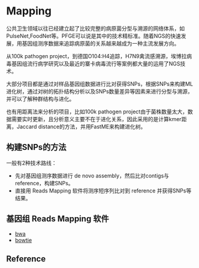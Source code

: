 # Mapping

公共卫生领域以往已经建立起了比较完整的病原菌分型与溯源的网络体系，如PulseNet,FoodNet等。PFGE可以说是其中的技术精标准。随着NGS的快速发展，用基因组测序数据来追踪病原菌的关系越来越成为一种主流发展方向。

从100k pathogen project，到德国O104:H4追踪，H7N9禽流感溯源，埃博拉病毒基因组流行病学研究以及最近的寨卡病毒流行等案例都大量的运用了NGS技术。

大部分项目都是通过对样品基因组数据进行比对获得SNPs，根据SNPs来构建ML进化树，通过对树的拓扑结构分析以及SNPs数量差异等因素来进行分型与溯源，并可以了解种群结构与进化。

也有用距离法来分析的项目，比如100k pathogen project由于菌株数量太大，数据需要实时更新，且分析意义主要不在于进化关系，因此采用的是计算kmer距离，Jaccard distance的方法，并用FastME来构建进化树。

## 构建SNPs的方法

一般有2种技术路线：

- 先对基因组测序数据进行 de novo assembly，然后比对contigs与reference，构建SNPs。
- 直接用 Reads Mapping 软件将测序短序列比对到 reference 并获得SNPs等结果。

## 基因组 Reads Mapping 软件

- [bwa][]
- [bowtie][]

## Reference



[bwa]: http://bio-bwa.sourceforge.net
[bowtie]: http://bowtie-bio.sourceforge.net
